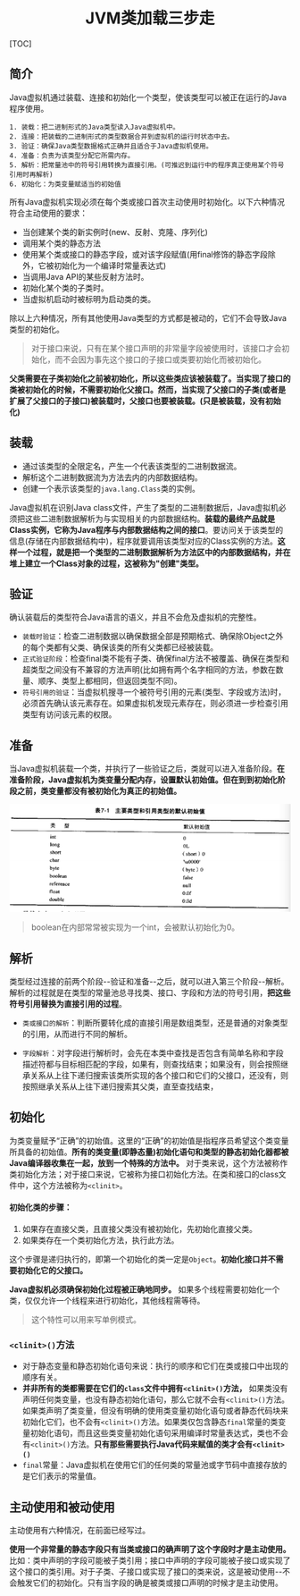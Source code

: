 <h1 align="center">JVM类加载三步走</h1>

[TOC]

## 简介

Java虚拟机通过装载、连接和初始化一个类型，使该类型可以被正在运行的Java程序使用。

    1. 装载：把二进制形式的Java类型读入Java虚拟机中。
    2. 连接：把装载的二进制形式的类型数据合并到虚拟机的运行时状态中去。
    3. 验证：确保Java类型数据格式正确并且适合于Java虚拟机使用。
    4. 准备：负责为该类型分配它所需内存。
    5. 解析：把常量池中的符号引用转换为直接引用。(可推迟到运行中的程序真正使用某个符号引用时再解析)
    6. 初始化：为类变量赋适当的初始值

所有Java虚拟机实现必须在每个类或接口首次主动使用时初始化。以下六种情况符合主动使用的要求：

  - 当创建某个类的新实例时(new、反射、克隆、序列化)
  - 调用某个类的静态方法
  - 使用某个类或接口的静态字段，或对该字段赋值(用final修饰的静态字段除外，它被初始化为一个编译时常量表达式)
  - 当调用Java API的某些反射方法时。
  - 初始化某个类的子类时。
  - 当虚拟机启动时被标明为启动类的类。

除以上六种情况，所有其他使用Java类型的方式都是被动的，它们不会导致Java类型的初始化。

>对于接口来说，只有在某个接口声明的非常量字段被使用时，该接口才会初始化，而不会因为事先这个接口的子接口或类要初始化而被初始化。

**父类需要在子类初始化之前被初始化，所以这些类应该被装载了。当实现了接口的类被初始化的时候，不需要初始化父接口。然而，当实现了父接口的子类(或者是扩展了父接口的子接口)被装载时，父接口也要被装载。(只是被装载，没有初始化)**

## 装载

- 通过该类型的全限定名，产生一个代表该类型的二进制数据流。
- 解析这个二进制数据流为方法去内的内部数据结构。
- 创建一个表示该类型的`java.lang.Class`类的实例。

Java虚拟机在识别Java class文件，产生了类型的二进制数据后，Java虚拟机必须把这些二进制数据解析为与实现相关的内部数据结构。**装载的最终产品就是Class实例，它称为Java程序与内部数据结构之间的接口**。要访问关于该类型的信息(存储在内部数据结构中)，程序就要调用该类型对应的Class实例的方法。**这样一个过程，就是把一个类型的二进制数据解析为方法区中的内部数据结构，并在堆上建立一个Class对象的过程，这被称为"创建"类型。**

## 验证

确认装载后的类型符合Java语言的语义，并且不会危及虚拟机的完整性。
  - `装载时验证`：检查二进制数据以确保数据全部是预期格式、确保除Object之外的每个类都有父类、确保该类的所有父类都已经被装载。
  - `正式验证阶段`：检查final类不能有子类、确保final方法不被覆盖、确保在类型和超类型之间没有不兼容的方法声明(比如拥有两个名字相同的方法，参数在数量、顺序、类型上都相同，但返回类型不同)。
  - `符号引用的验证`：当虚拟机搜寻一个被符号引用的元素(类型、字段或方法)时，必须首先确认该元素存在。如果虚拟机发现元素存在，则必须进一步检查引用类型有访问该元素的权限。

## 准备

当Java虚拟机装载一个类，并执行了一些验证之后，类就可以进入准备阶段。**在准备阶段，Java虚拟机为类变量分配内存，设置默认初始值。但在到到初始化阶段之前，类变量都没有被初始化为真正的初始值。**

![](images/java-default-value.png)

>boolean在内部常常被实现为一个int，会被默认初始化为0。

## 解析

类型经过连接的前两个阶段--验证和准备--之后，就可以进入第三个阶段--解析。解析的过程就是在类型的常量池总寻找类、接口、字段和方法的符号引用，**把这些符号引用替换为直接引用的过程**。

- `类或接口的解析`：判断所要转化成的直接引用是数组类型，还是普通的对象类型的引用，从而进行不同的解析。

- `字段解析`：对字段进行解析时，会先在本类中查找是否包含有简单名称和字段描述符都与目标相匹配的字段，如果有，则查找结束；如果没有，则会按照继承关系从上往下递归搜索该类所实现的各个接口和它们的父接口，还没有，则按照继承关系从上往下递归搜索其父类，直至查找结束，

## 初始化

为类变量赋予“正确”的初始值。这里的“正确”的初始值是指程序员希望这个类变量所具备的初始值。**所有的类变量(即静态量)初始化语句和类型的静态初始化器都被Java编译器收集在一起，放到一个特殊的方法中。** 对于类来说，这个方法被称作类初始化方法；对于接口来说，它被称为接口初始化方法。在类和接口的class文件中，这个方法被称为`<clinit>`。

#### 初始化类的步骤：
  1. 如果存在直接父类，且直接父类没有被初始化，先初始化直接父类。
  2. 如果类存在一个类初始化方法，执行此方法。

这个步骤是递归执行的，即第一个初始化的类一定是`Object`。**初始化接口并不需要初始化它的父接口。**

**Java虚拟机必须确保初始化过程被正确地同步。** 如果多个线程需要初始化一个类，仅仅允许一个线程来进行初始化，其他线程需等待。

>这个特性可以用来写单例模式。

### `<clinit>()`方法

  - 对于静态变量和静态初始化语句来说：执行的顺序和它们在类或接口中出现的顺序有关。
  - **并非所有的类都需要在它们的`class`文件中拥有`<clinit>()`方法，** 如果类没有声明任何类变量，也没有静态初始化语句，那么它就不会有`<clinit>()`方法。如果类声明了类变量，但没有明确的使用类变量初始化语句或者静态代码块来初始化它们，也不会有`<clinit>()`方法。如果类仅包含静态`final`常量的类变量初始化语句，而且这些类变量初始化语句采用编译时常量表达式，类也不会有`<clinit>()`方法。**只有那些需要执行Java代码来赋值的类才会有`<clinit>()`**
  - `final`常量：Java虚拟机在使用它们的任何类的常量池或字节码中直接存放的是它们表示的常量值。

## 主动使用和被动使用

主动使用有六种情况，在前面已经写过。

**使用一个非常量的静态字段只有当类或接口的确声明了这个字段时才是主动使用。** 比如：类中声明的字段可能被子类引用；接口中声明的字段可能被子接口或实现了这个接口的类引用。对于子类、子接口或实现了接口的类来说，这是被动使用--不会触发它们的初始化。只有当字段的确是被类或接口声明的时候才是主动使用。
